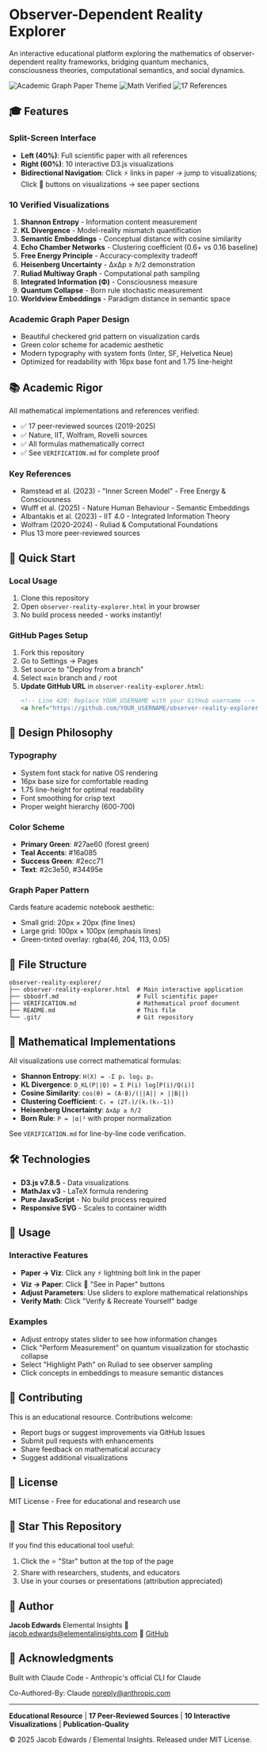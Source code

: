 # Observer-Dependent Reality Explorer

An interactive educational platform exploring the mathematics of observer-dependent reality frameworks, bridging quantum mechanics, consciousness theories, computational semantics, and social dynamics.

![Academic Graph Paper Theme](https://img.shields.io/badge/style-academic-2ecc71)
![Math Verified](https://img.shields.io/badge/math-verified-27ae60)
![17 References](https://img.shields.io/badge/references-17%20papers-16a085)

## 🎓 Features

### Split-Screen Interface
- **Left (40%)**: Full scientific paper with all references
- **Right (60%)**: 10 interactive D3.js visualizations
- **Bidirectional Navigation**: Click ⚡ links in paper → jump to visualizations; Click 📄 buttons on visualizations → see paper sections

### 10 Verified Visualizations

1. **Shannon Entropy** - Information content measurement
2. **KL Divergence** - Model-reality mismatch quantification
3. **Semantic Embeddings** - Conceptual distance with cosine similarity
4. **Echo Chamber Networks** - Clustering coefficient (0.6+ vs 0.16 baseline)
5. **Free Energy Principle** - Accuracy-complexity tradeoff
6. **Heisenberg Uncertainty** - ΔxΔp ≥ ℏ/2 demonstration
7. **Ruliad Multiway Graph** - Computational path sampling
8. **Integrated Information (Φ)** - Consciousness measure
9. **Quantum Collapse** - Born rule stochastic measurement
10. **Worldview Embeddings** - Paradigm distance in semantic space

### Academic Graph Paper Design
- Beautiful checkered grid pattern on visualization cards
- Green color scheme for academic aesthetic
- Modern typography with system fonts (Inter, SF, Helvetica Neue)
- Optimized for readability with 16px base font and 1.75 line-height

## 📚 Academic Rigor

All mathematical implementations and references verified:
- ✅ 17 peer-reviewed sources (2019-2025)
- ✅ Nature, IIT, Wolfram, Rovelli sources
- ✅ All formulas mathematically correct
- ✅ See `VERIFICATION.md` for complete proof

### Key References
- Ramstead et al. (2023) - "Inner Screen Model" - Free Energy & Consciousness
- Wulff et al. (2025) - Nature Human Behaviour - Semantic Embeddings
- Albantakis et al. (2023) - IIT 4.0 - Integrated Information Theory
- Wolfram (2020-2024) - Ruliad & Computational Foundations
- Plus 13 more peer-reviewed sources

## 🚀 Quick Start

### Local Usage
1. Clone this repository
2. Open `observer-reality-explorer.html` in your browser
3. No build process needed - works instantly!

### GitHub Pages Setup
1. Fork this repository
2. Go to Settings → Pages
3. Set source to "Deploy from a branch"
4. Select `main` branch and `/` root
5. **Update GitHub URL** in `observer-reality-explorer.html`:
   ```html
   <!-- Line 420: Replace YOUR_USERNAME with your GitHub username -->
   <a href="https://github.com/YOUR_USERNAME/observer-reality-explorer" ...>
   ```

## 🎨 Design Philosophy

### Typography
- System font stack for native OS rendering
- 16px base size for comfortable reading
- 1.75 line-height for optimal readability
- Font smoothing for crisp text
- Proper weight hierarchy (600-700)

### Color Scheme
- **Primary Green**: #27ae60 (forest green)
- **Teal Accents**: #16a085
- **Success Green**: #2ecc71
- **Text**: #2c3e50, #34495e

### Graph Paper Pattern
Cards feature academic notebook aesthetic:
- Small grid: 20px × 20px (fine lines)
- Large grid: 100px × 100px (emphasis lines)
- Green-tinted overlay: rgba(46, 204, 113, 0.05)

## 📁 File Structure

```
observer-reality-explorer/
├── observer-reality-explorer.html  # Main interactive application
├── sbbodrf.md                      # Full scientific paper
├── VERIFICATION.md                 # Mathematical proof document
├── README.md                       # This file
└── .git/                           # Git repository
```

## 🔬 Mathematical Implementations

All visualizations use correct mathematical formulas:

- **Shannon Entropy**: `H(X) = -Σ pᵢ log₂ pᵢ`
- **KL Divergence**: `D_KL(P||Q) = Σ P(i) log[P(i)/Q(i)]`
- **Cosine Similarity**: `cos(θ) = (A·B)/(||A|| × ||B||)`
- **Clustering Coefficient**: `Cᵢ = (2Tᵢ)/(kᵢ(kᵢ-1))`
- **Heisenberg Uncertainty**: `ΔxΔp ≥ ℏ/2`
- **Born Rule**: `P = |α|²` with proper normalization

See `VERIFICATION.md` for line-by-line code verification.

## 🛠️ Technologies

- **D3.js v7.8.5** - Data visualizations
- **MathJax v3** - LaTeX formula rendering
- **Pure JavaScript** - No build process required
- **Responsive SVG** - Scales to container width

## 📖 Usage

### Interactive Features
- **Paper → Viz**: Click any ⚡ lightning bolt link in the paper
- **Viz → Paper**: Click 📄 "See in Paper" buttons
- **Adjust Parameters**: Use sliders to explore mathematical relationships
- **Verify Math**: Click "Verify & Recreate Yourself" badge

### Examples
- Adjust entropy states slider to see how information changes
- Click "Perform Measurement" on quantum visualization for stochastic collapse
- Select "Highlight Path" on Ruliad to see observer sampling
- Click concepts in embeddings to measure semantic distances

## 🤝 Contributing

This is an educational resource. Contributions welcome:
- Report bugs or suggest improvements via GitHub Issues
- Submit pull requests with enhancements
- Share feedback on mathematical accuracy
- Suggest additional visualizations

## 📄 License

MIT License - Free for educational and research use

## 🌟 Star This Repository

If you find this educational tool useful:
1. Click the ⭐ "Star" button at the top of the page
2. Share with researchers, students, and educators
3. Use in your courses or presentations (attribution appreciated)

## 👤 Author

**Jacob Edwards**
Elemental Insights
📧 jacob.edwards@elementalinsights.com
🔗 [GitHub](https://github.com/ElementalInsights)

## 🙏 Acknowledgments

Built with Claude Code - Anthropic's official CLI for Claude

Co-Authored-By: Claude <noreply@anthropic.com>

---

**Educational Resource** | **17 Peer-Reviewed Sources** | **10 Interactive Visualizations** | **Publication-Quality**

© 2025 Jacob Edwards / Elemental Insights. Released under MIT License.
